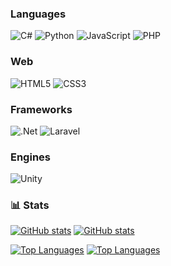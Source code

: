 ### Languages
![C#](https://img.shields.io/badge/c%23-%23239120.svg?style=for-the-badge&logo=c-sharp&logoColor=white)
![Python](https://img.shields.io/badge/python-3670A0?style=for-the-badge&logo=python&logoColor=ffdd54)
![JavaScript](https://img.shields.io/badge/javascript-%23323330.svg?style=for-the-badge&logo=javascript&logoColor=%23F7DF1E)
![PHP](https://img.shields.io/badge/php-%23777BB4.svg?style=for-the-badge&logo=php&logoColor=white)

### Web
![HTML5](https://img.shields.io/badge/html5-%23E34F26.svg?style=for-the-badge&logo=html5&logoColor=white)
![CSS3](https://img.shields.io/badge/css3-%231572B6.svg?style=for-the-badge&logo=css3&logoColor=white)

### Frameworks
![.Net](https://img.shields.io/badge/.NET-5C2D91?style=for-the-badge&logo=.net&logoColor=white)
![Laravel](https://img.shields.io/badge/laravel-%23FF2D20.svg?style=for-the-badge&logo=laravel&logoColor=white)

### Engines
![Unity](https://img.shields.io/badge/unity-%23000000.svg?style=for-the-badge&logo=unity&logoColor=white)

### 📊 Stats

[![GitHub stats](https://github-readme-stats.vercel.app/api?username=gogosal&show_icons=true&theme=tokyonight#gh-dark-mode-only)](https://github.com/gogosal#gh-dark-mode-only)
[![GitHub stats](https://github-readme-stats.vercel.app/api?username=gogosal&show_icons=true#gh-light-mode-only)](https://github.com/gogosal#gh-light-mode-only)

[![Top Languages](https://github-readme-stats.vercel.app/api/top-langs/?username=gogosal&layout=compact&theme=tokyonight#gh-dark-mode-only)](/#gh-dark-mode-only)
[![Top Languages](https://github-readme-stats.vercel.app/api/top-langs/?username=gogosal&layout=compact#gh-light-mode-only)](/#gh-light-mode-only)
<!--
**DiogoFernandes/DiogoFernandes** is a ✨ _special_ ✨ repository because its `README.md` (this file) appears on your GitHub profile.
Here are some ideas to get you started:
- 🔭 I’m currently working on ...
- 🌱 I’m currently learning ...
- 👯 I’m looking to collaborate on ...
- 🤔 I’m looking for help with ...
- 💬 Ask me about ...
- 📫 How to reach me: ...
- 😄 Pronouns: ...
- ⚡ Fun fact: ...
-->
